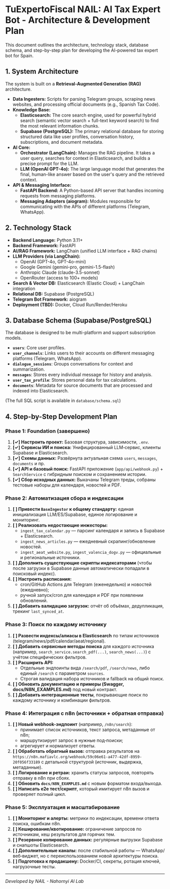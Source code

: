 # TuExpertoFiscal NAIL: AI Tax Expert Bot - Architecture & Development Plan

This document outlines the architecture, technology stack, database schema, and step-by-step plan for developing the AI-powered tax expert bot for Spain.

## 1. System Architecture

The system is built on a **Retrieval-Augmented Generation (RAG)** architecture.

- **Data Ingesters:** Scripts for parsing Telegram groups, scraping news websites, and processing official documents (e.g., Spanish Tax Code).
- **Knowledge Base:**
    - **Elasticsearch:** The core search engine, used for powerful hybrid search (semantic vector search + full-text keyword search) to find the most relevant information chunks.
    - **Supabase (PostgreSQL):** The primary relational database for storing structured data like user profiles, conversation history, subscriptions, and document metadata.
- **AI Core:**
    - **Orchestrator (LangChain):** Manages the RAG pipeline. It takes a user query, searches for context in Elasticsearch, and builds a precise prompt for the LLM.
    - **LLM (OpenAI GPT-4o):** The large language model that generates the final, human-like answer based on the user's query and the retrieved context.
- **API & Messaging Interface:**
    - **FastAPI Backend:** A Python-based API server that handles incoming requests from messaging platforms.
    - **Messaging Adapters (aiogram):** Modules responsible for communicating with the APIs of different platforms (Telegram, WhatsApp).

## 2. Technology Stack

- **Backend Language:** Python 3.11+
- **Backend Framework:** FastAPI
- **AI/RAG Framework:** LangChain (unified LLM interface + RAG chains)
- **LLM Providers (via LangChain):**
  - OpenAI (GPT-4o, GPT-4o-mini)
  - Google Gemini (gemini-pro, gemini-1.5-flash)
  - Anthropic Claude (claude-3.5-sonnet)
  - OpenRouter (access to 100+ models)
- **Search & Vector DB:** Elasticsearch (Elastic Cloud) + LangChain integration
- **Relational DB:** Supabase (PostgreSQL)
- **Telegram Bot Framework:** aiogram
- **Deployment (TBD):** Docker, Cloud Run/Render/Heroku

## 3. Database Schema (Supabase/PostgreSQL)

The database is designed to be multi-platform and support subscription models.

- **`users`**: Core user profiles.
- **`user_channels`**: Links users to their accounts on different messaging platforms (Telegram, WhatsApp).
- **`dialogue_sessions`**: Groups conversations for context and summarization.
- **`messages`**: Stores every individual message for history and analysis.
- **`user_tax_profile`**: Stores personal data for tax calculations.
- **`documents`**: Metadata for source documents that are processed and indexed into Elasticsearch.


(The full SQL script is available in `database/schema.sql`)

## 4. Step-by-Step Development Plan

### Phase 1: Foundation (завершено)

1. **[✓] Настроить проект:** Базовая структура, зависимости, `.env`.
2. **[✓] Сервисы ИИ и поиска:** Унифицированный LLM‑сервис, клиенты Supabase и Elasticsearch.
3. **[✓] Схемы данных:** Развёрнута актуальная схема `users`, `messages`, `documents` и пр.
4. **[✓] API и базовый поиск:** FastAPI приложение (`app/api/webhook.py`) + `SearchService` с гибридным поиском и сохранением истории.
5. **[✓] Сбор исходных данных:** Выкачаны Telegram треды, собраны тестовые наборы для календаря, новостей и PDF.

### Phase 2: Автоматизация сбора и индексации

1. **[ ] Привести `BaseIngestor` к общему стандарту:** единая инициализация LLM/ES/Supabase, единое логирование и мониторинг.
2. **[ ] Реализовать недостающие инжесторы:**
   - `ingest_tax_calendar.py` — парсинг календаря и запись в Supabase + Elasticsearch.
   - `ingest_news_articles.py` — ежедневный скрапинг/обновление новостей.
   - `ingest_aeat_website.py`, `ingest_valencia_dogv.py` — официальные и региональные источники.
3. **[ ] Дополнить существующие скрипты индексаторами** (чтобы после загрузки в Supabase данные автоматически попадали в поисковый индекс).
4. **[ ] Настроить расписания:**
   - cron/GitHub Actions для Telegram (еженедельно) и новостей (ежедневно);
   - ручной запуск/cron для календаря и PDF при появлении обновлений.
5. **[ ] Добавить валидацию загрузок:** отчёт об объёмах, дедупликация, трекинг `last_synced_at`.

### Phase 3: Поиск по каждому источнику

1. **[ ] Развести индексы/алиасы в Elasticsearch** по типам источников (telegram/news/pdf/calendar/aeat/regional).
2. **[ ] Добавить сервисные методы поиска** для каждого источника (например, `search_service.search_pdf(...)`, `search_news(...)`) с учётом специфических фильтров.
3. **[ ] Расширить API:**
   - Отдельные эндпоинты вида `/search/pdf`, `/search/news`, либо единый `/search` с параметром `sources`.
   - Строгая валидация набора источников и fallback на общий поиск.
4. **[ ] Обновить документацию и примеры (Swagger, docs/N8N_EXAMPLES.md)** под новый контракт.
5. **[ ] Добавить интеграционные тесты**, покрывающие поиск по каждому источнику и комбинации фильтров.

### Phase 4: Интеграция с n8n (источники + обратная отправка)

1. **[ ] Новый webhook-эндпоинт** (например, `/n8n/search`):
   - принимает список источников, текст запроса, метаданные от n8n;
   - маршрутизирует запрос в нужные под‑поиски;
   - агрегирует и нормализует ответы.
2. **[ ] Обработать обратный вызов:** отправка результатов на `https://n8n.mafiavlc.org/webhook/59c06e61-a477-42df-8959-20f056f33189` с детальной структурой (источник, выдержка, метаданные).
3. **[ ] Логирование и ретраи:** хранить статусы запросов, повторять отправку в n8n при сбоях.
4. **[ ] Обновить `docs/N8N_EXAMPLES.md`** с новым форматом входа/выхода.
5. **[ ] Написать e2e тест/скрипт**, который имитирует n8n вызов и проверяет полный цикл.

### Phase 5: Эксплуатация и масштабирование

1. **[ ] Мониторинг и алерты:** метрики по индексации, времени ответа поиска, ошибкам n8n.
2. **[ ] Кеширование/квотирование:** ограничение запросов по источникам, кеш результатов для горячих тем.
3. **[ ] Резервное копирование данных:** регулярные выгрузки Supabase и снапшоты Elasticsearch.
4. **[ ] Дополнительные каналы:** после стабильной работы — WhatsApp/веб‑виджет, но с переиспользованием новой архитектуры поиска.
5. **[ ] Подготовка к продакшену:** Docker/CI, секреты, ротация ключей, нагрузочные тесты.

---

*Developed by NAIL - Nahornyi AI Lab*

